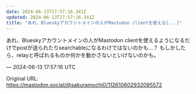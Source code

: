 ```yaml
---
date: 2024-06-13T17:57:16.341Z
updated: 2024-06-13T17:57:16.341Z
title: "あれ、Blueskyアカウントメインの人がMastodon clientを使える[...]"
---
```


<p>あれ、Blueskyアカウントメインの人がMastodon clientを使えるようになるだけでpostが送られたりsearchableになるわけではないのかも…？ もしかしたら、relayと呼ばれるものか何かを動かさないといけないのかも。</p>

&mdash; 2024-06-13 17:57:16 UTC

Original URL: https://mastodon.social/@sakuramochi0/112610602932095572
